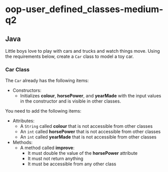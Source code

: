 # oop-user_defined_classes-medium-q2

## Java

Little boys love to play with cars and trucks and watch things move. 
Using the requirements below, create a `Car` class to model a toy car.

### Car Class

The `Car` already has the following items:

- Constructors:
    - Initializes **colour**, **horsePower**, and **yearMade**
      with the input values in the constructor and is visible in other classes.

You need to add the following items:

- Attributes:
    - A `String` called **colour** that is not accessible from other classes
    - An `int` called **horsePower** that is not accessible from other classes
    - An `int` called **yearMade** that is not accessible from other classes
- Methods:
    - A method called **improve**:
        - It must double the value of the **horsePower** attribute
        - It must not return anything
        - It must be accessible from any other class
